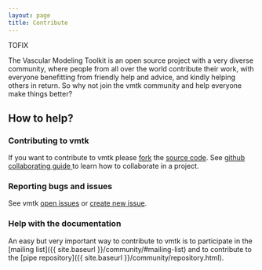```yaml
---
layout: page
title: Contribute
---
```


TOFIX

The Vascular Modeling Toolkit is an open source project with a very
diverse community, where people from all over the world contribute their work,
with everyone benefitting from friendly help and advice, and
kindly helping others in return. So why not join the vmtk community and help
everyone make things better?

## How to help?

### Contributing to vmtk

If you want to contribute to vmtk please [fork](https://help.github.com/articles/fork-a-repo#contributing-to-a-project) 
the [source code](https://github.com/vmtk/vmtk).
See [github collaborating guide ](https://help.github.com/categories/63/articles) to learn
how to collaborate in a project.

### Reporting bugs and issues

See vmtk [open issues](https://github.com/vmtk/vmtk/issues/) or [create new issue](https://github.com/vmtk/vmtk/issues/new).


### Help with the documentation

An easy but very important way to contribute to vmtk is to
participate in the [mailing list]({{ site.baseurl }}/community/#mailing-list) and to contribute to the [pipe repository]({{ site.baseurl }}/community/repository.html).

